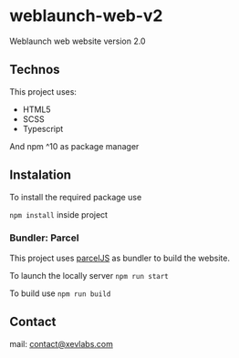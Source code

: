 # weblaunch-web-v2

Weblaunch web website version 2.0

## Technos

This project uses:
- HTML5
- SCSS
- Typescript

And npm ^10 as package manager 
## Instalation

To install the required package use

`npm install` inside project
### Bundler: Parcel
This project uses [parcelJS](https://parceljs.org/) as bundler to build the website.

To launch the locally server
`npm run start`

To build use
`npm run build`

## Contact

mail: contact@xevlabs.com
